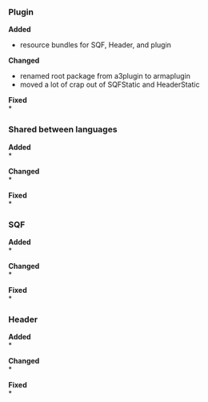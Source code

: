 ### Plugin
**Added**  
* resource bundles for SQF, Header, and plugin 


**Changed**  
* renamed root package from a3plugin to armaplugin
* moved a lot of crap out of SQFStatic and HeaderStatic


**Fixed**  
* 


### Shared between languages
**Added**  
* 


**Changed**  
*


**Fixed**  
* 


### SQF
**Added**  
* 


**Changed**  
* 


**Fixed**  
* 


### Header
**Added**  
* 


**Changed**  
*  


**Fixed**  
* 